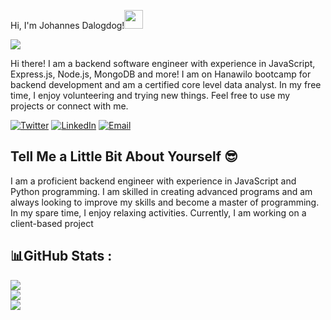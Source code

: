 Hi, I'm Johannes Dalogdog!<img src="https://media.giphy.com/media/hvRJCLFzcasrR4ia7z/giphy.gif" width="30">

![](https://github.com/johannes-xerxes-sz/johannes-xerxes-sz/main/banner.png)


Hi there! I am a backend software engineer with experience in JavaScript, Express.js, Node.js, MongoDB and more! I am on Hanawilo bootcamp for backend development and am a certified core level data analyst. In my free time, I enjoy volunteering and trying new things. Feel free to use my projects or connect with me.

<div align="left">
  <a href="https://twitter.com/Johannes_Xerxes" target="_blank"><img src="https://img.shields.io/twitter/follow/Johannes_Xerxes?logo=twitter&style=for-the-badge" alt="Twitter" /></a> 
    <a href="https://www.linkedin.com/in/johannes-xerxes-dalogdog"><img src="https://img.shields.io/badge/Connect-Johannes Xerxes Dalogdog-informational?style=for-the-badge&logo=linkedin" alt="LinkedIn" /></a>
    <a href="mailto:johannes.dalogdog@supportzebra.com"><img src="https://img.shields.io/badge/Email-johannes.dalogdog%40supportzebra.com-orange?style=for-the-badge&logo=Email" alt="Email" /></a>
</div>

## Tell Me a Little Bit About Yourself :sunglasses:

I am a proficient backend engineer with experience in JavaScript and Python programming. I am skilled in creating advanced programs and am always looking to improve my skills and become a master of programming. In my spare time, I enjoy relaxing activities. Currently, I am working on a client-based project

## 📊GitHub Stats :
![](https://github-readme-stats.vercel.app/api?username=johannes-xerxes-sz&theme=codeSTACKr&hide_border=false&include_all_commits=false&count_private=false)<br/>
![](https://github-readme-streak-stats.herokuapp.com/?user=johannes-xerxes-sz&theme=codeSTACKr&hide_border=false)<br/>
![](https://github-readme-stats.vercel.app/api/top-langs/?username=johannes-xerxes-sz&theme=codeSTACKr&hide_border=false&include_all_commits=false&count_private=false&layout=compact)
